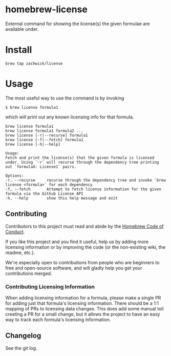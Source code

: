 homebrew-license
================
External command for showing the license(s) the given formulae are available under.

# Install
    brew tap zachwick/license

# Usage
The most useful way to use the command is by invoking

    $ brew license formula1

which will print out any known licensing info for that formula.

```
brew license formula1
brew license formula1 formula2 ...
brew license [-r|--recurse] formula1
brew license [-f|--fetch] formula1
brew license [-h|--help]

Usage:
Fetch and print the license(s) that the given formula is licensed under. Using `-r` will recurse through the dependency tree printing out `formulaX: License1` pairs.

Options:
-r, --recurse     recurse through the dependency tree and invoke `brew license <formula>` for each dependency
-f, --fetch       Attempt to fetch license information for the given formula via the Github License API
-h, --help        show this help message and exit

```

## Contributing
Contributors to this project must read and abide by the [Homebrew Code of Conduct](https://github.com/Homebrew/brew/blob/master/CODE_OF_CONDUCT.md#code-of-conduct).

If you like this project and you find it useful, help us by adding more licensing information or by improving the code (or the non-existing wiki, the readme, etc.).

We're especially open to contributions from people who are beginners to free and open-source software, and will gladly help you get your contributions merged.

### Contributing Licensing Information
When adding licensing information for a formula, please make a single PR for adding just that formula's licensing information. There should be a 1:1 mapping of PRs to licensing data changes. This does add some manual toil creating a PR for a small change, but it allows the project to have an easy way to track each formula's licensing information. 

## Changelog
See the git log.













